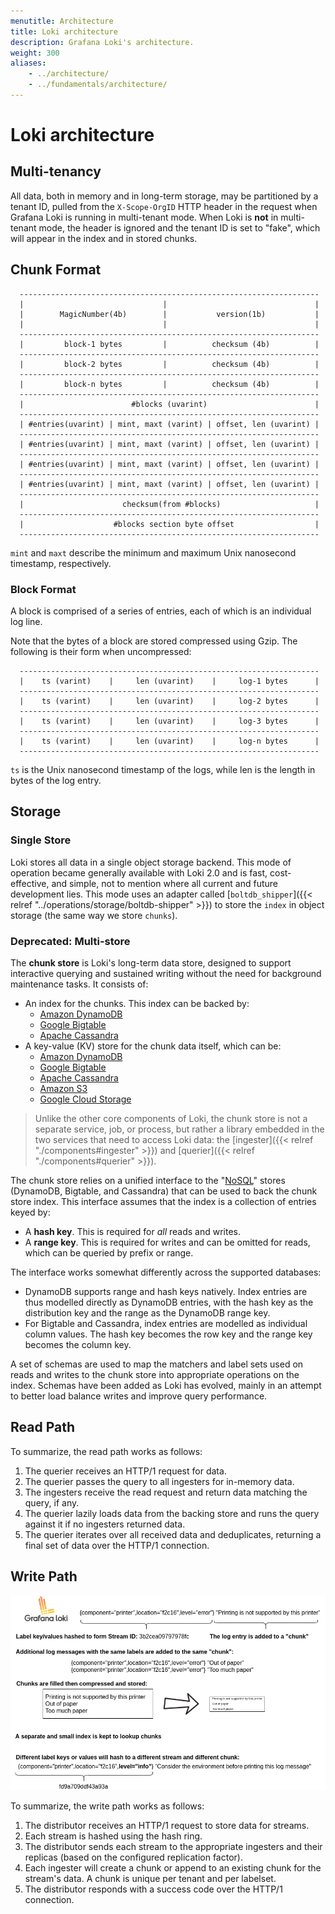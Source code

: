 ```yaml
---
menutitle: Architecture
title: Loki architecture
description: Grafana Loki's architecture.
weight: 300
aliases:
    - ../architecture/
    - ../fundamentals/architecture/
---
```

# Loki architecture

## Multi-tenancy

All data, both in memory and in long-term storage, may be partitioned by a
tenant ID, pulled from the `X-Scope-OrgID` HTTP header in the request when Grafana Loki
is running in multi-tenant mode. When Loki is **not** in multi-tenant mode, the
header is ignored and the tenant ID is set to "fake", which will appear in the
index and in stored chunks.

## Chunk Format

```
  -------------------------------------------------------------------
  |                               |                                 |
  |        MagicNumber(4b)        |           version(1b)           |
  |                               |                                 |
  -------------------------------------------------------------------
  |         block-1 bytes         |          checksum (4b)          |
  -------------------------------------------------------------------
  |         block-2 bytes         |          checksum (4b)          |
  -------------------------------------------------------------------
  |         block-n bytes         |          checksum (4b)          |
  -------------------------------------------------------------------
  |                        #blocks (uvarint)                        |
  -------------------------------------------------------------------
  | #entries(uvarint) | mint, maxt (varint) | offset, len (uvarint) |
  -------------------------------------------------------------------
  | #entries(uvarint) | mint, maxt (varint) | offset, len (uvarint) |
  -------------------------------------------------------------------
  | #entries(uvarint) | mint, maxt (varint) | offset, len (uvarint) |
  -------------------------------------------------------------------
  | #entries(uvarint) | mint, maxt (varint) | offset, len (uvarint) |
  -------------------------------------------------------------------
  |                      checksum(from #blocks)                     |
  -------------------------------------------------------------------
  |                    #blocks section byte offset                  |
  -------------------------------------------------------------------
```

`mint` and `maxt` describe the minimum and maximum Unix nanosecond timestamp,
respectively.

### Block Format

A block is comprised of a series of entries, each of which is an individual log
line.

Note that the bytes of a block are stored compressed using Gzip. The following
is their form when uncompressed:

```
  -------------------------------------------------------------------
  |    ts (varint)    |     len (uvarint)    |     log-1 bytes      |
  -------------------------------------------------------------------
  |    ts (varint)    |     len (uvarint)    |     log-2 bytes      |
  -------------------------------------------------------------------
  |    ts (varint)    |     len (uvarint)    |     log-3 bytes      |
  -------------------------------------------------------------------
  |    ts (varint)    |     len (uvarint)    |     log-n bytes      |
  -------------------------------------------------------------------
```

`ts` is the Unix nanosecond timestamp of the logs, while len is the length in
bytes of the log entry.

## Storage

### Single Store

Loki stores all data in a single object storage backend. This mode of operation became generally available with Loki 2.0 and is fast, cost-effective, and simple, not to mention where all current and future development lies. This mode uses an adapter called [`boltdb_shipper`]({{< relref "../operations/storage/boltdb-shipper" >}}) to store the `index` in object storage (the same way we store `chunks`).

###  Deprecated: Multi-store

The **chunk store** is Loki's long-term data store, designed to support
interactive querying and sustained writing without the need for background
maintenance tasks. It consists of:

- An index for the chunks. This index can be backed by:
    - [Amazon DynamoDB](https://aws.amazon.com/dynamodb)
    - [Google Bigtable](https://cloud.google.com/bigtable)
    - [Apache Cassandra](https://cassandra.apache.org)
- A key-value (KV) store for the chunk data itself, which can be:
    - [Amazon DynamoDB](https://aws.amazon.com/dynamodb)
    - [Google Bigtable](https://cloud.google.com/bigtable)
    - [Apache Cassandra](https://cassandra.apache.org)
    - [Amazon S3](https://aws.amazon.com/s3)
    - [Google Cloud Storage](https://cloud.google.com/storage/)

> Unlike the other core components of Loki, the chunk store is not a separate
> service, job, or process, but rather a library embedded in the two services
> that need to access Loki data: the [ingester]({{< relref "./components#ingester" >}}) and [querier]({{< relref "./components#querier" >}}).

The chunk store relies on a unified interface to the
"[NoSQL](https://en.wikipedia.org/wiki/NoSQL)" stores (DynamoDB, Bigtable, and
Cassandra) that can be used to back the chunk store index. This interface
assumes that the index is a collection of entries keyed by:

- A **hash key**. This is required for *all* reads and writes.
- A **range key**. This is required for writes and can be omitted for reads,
which can be queried by prefix or range.

The interface works somewhat differently across the supported databases:

- DynamoDB supports range and hash keys natively. Index entries are thus
  modelled directly as DynamoDB entries, with the hash key as the distribution
  key and the range as the DynamoDB range key.
- For Bigtable and Cassandra, index entries are modelled as individual column
  values. The hash key becomes the row key and the range key becomes the column
  key.

A set of schemas are used to map the matchers and label sets used on reads and
writes to the chunk store into appropriate operations on the index. Schemas have
been added as Loki has evolved, mainly in an attempt to better load balance
writes and improve query performance.

## Read Path

To summarize, the read path works as follows:

1. The querier receives an HTTP/1 request for data.
1. The querier passes the query to all ingesters for in-memory data.
1. The ingesters receive the read request and return data matching the query, if
   any.
1. The querier lazily loads data from the backing store and runs the query
   against it if no ingesters returned data.
1. The querier iterates over all received data and deduplicates, returning a
   final set of data over the HTTP/1 connection.

## Write Path

![chunk_diagram](../chunks_diagram.png "Chunk diagram")

To summarize, the write path works as follows:

1. The distributor receives an HTTP/1 request to store data for streams.
1. Each stream is hashed using the hash ring.
1. The distributor sends each stream to the appropriate ingesters and their
   replicas (based on the configured replication factor).
1. Each ingester will create a chunk or append to an existing chunk for the
   stream's data. A chunk is unique per tenant and per labelset.
1. The distributor responds with a success code over the HTTP/1 connection.
